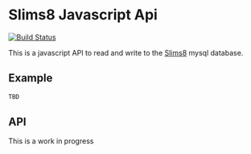 # Slims8 Javascript Api

[![Build Status](https://travis-ci.org/e-e-e/slims8-api.svg?branch=master)](https://travis-ci.org/e-e-e/slims8-api)

This is a javascript API to read and write to the [Slims8](https://github.com/slims/slims8_akasia) mysql database.

## Example

```ts
TBD
```

## API

This is a work in progress 